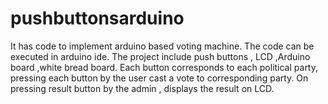 # pushbuttonsarduino
It has code to implement arduino based voting machine. The code can be executed in arduino ide. The project include push buttons , LCD ,Arduino board ,white bread board. Each button corresponds to each political party, pressing each button by the user cast a vote to corresponding party. On pressing result button by the admin , displays the result on LCD. 

